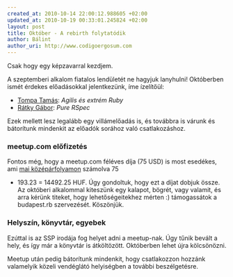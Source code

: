 ```yaml
---
created_at: 2010-10-14 22:00:12.988605 +02:00
updated_at: 2010-10-19 00:33:01.245824 +02:00
layout: post
title: Október - A rebirth folytatódik
author: Bálint
author_uri: http://www.codigoergosum.com
---
```

Csak hogy egy képzavarral kezdjem.

A szeptemberi alkalom fiatalos lendületét ne hagyjuk lanyhulni! Októberben ismét érdekes előadásokkal jelentkezünk, íme ízelítőül:

* [Tompa Tamás](http://digitalnatives.hu/): *Agilis és extrém Ruby*
* [Rátky Gábor](http://secretsaucepartners.com/): *Pure RSpec*

Ezek mellett lesz legalább egy villámelőadás is, és továbbra is várunk
és bátorítunk mindenkit az előadók sorához való csatlakozáshoz.

### meetup.com előfizetés

Fontos még, hogy a meetup.com féléves díja (75 USD) is most esedékes,
ami [mai középárfolyamon](http://www.mnb.hu/arfolyamok) számolva 75
* 193.23 = 14492.25 HUF. Úgy gondoltuk, hogy ezt a díjat dobjuk össze.
Az októberi alkalommal kiteszünk egy kalapot, bögrét, vagy valamit, és
arra kérünk titeket, hogy lehetőségeitekhez mérten :) támogassátok
a budapest.rb szervezését. Köszönjük.

### Helyszín, könyvtár, egyebek

Ezúttal is az SSP irodája fog helyet adni a meetup-nak. Úgy tűnik bevált
a hely, és így már a könyvtár is átköltözött. Októberben lehet újra
kölcsönözni.

Meetup után pedig bátorítunk mindenkit, hogy csatlakozzon hozzánk
valamelyik közeli vendéglátó helyiségben a további beszélgetésre.
